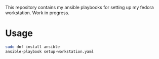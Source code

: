 This repository contains my ansible playbooks for setting up my fedora workstation. Work in progress.

# Usage
```sh
sudo dnf install ansible
ansible-playbook setup-workstation.yaml
```
